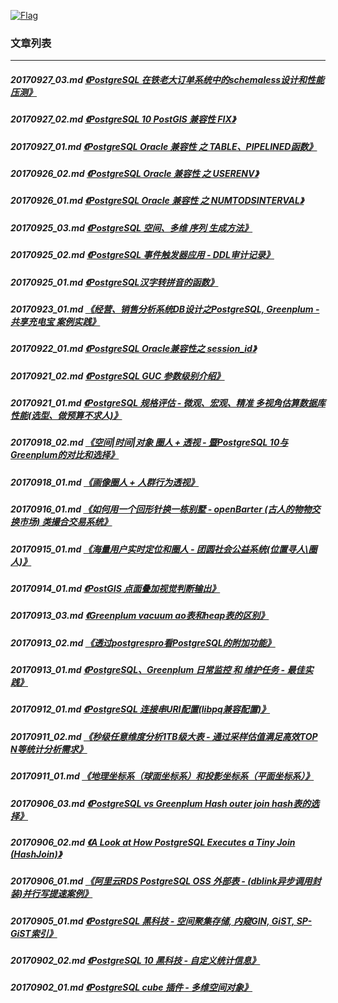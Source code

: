 <a rel=nofollow href=http://info.flagcounter.com/h9V1  ><img src=http://s03.flagcounter.com/count/h9V1/bg_FFFFFF/txt_000000/border_CCCCCC/columns_2/maxflags_12/viewers_0/labels_0/pageviews_0/flags_0/  alt=Flag Counter  border=0  ></a>
### 文章列表  
----  
##### 20170927_03.md   [《PostgreSQL 在铁老大订单系统中的schemaless设计和性能压测》](20170927_03.md)  
##### 20170927_02.md   [《PostgreSQL 10 PostGIS 兼容性 FIX》](20170927_02.md)  
##### 20170927_01.md   [《PostgreSQL Oracle 兼容性 之 TABLE、PIPELINED函数》](20170927_01.md)  
##### 20170926_02.md   [《PostgreSQL Oracle 兼容性 之 USERENV》](20170926_02.md)  
##### 20170926_01.md   [《PostgreSQL Oracle 兼容性 之 NUMTODSINTERVAL》](20170926_01.md)  
##### 20170925_03.md   [《PostgreSQL 空间、多维 序列 生成方法》](20170925_03.md)  
##### 20170925_02.md   [《PostgreSQL 事件触发器应用 - DDL审计记录》](20170925_02.md)  
##### 20170925_01.md   [《PostgreSQL汉字转拼音的函数》](20170925_01.md)  
##### 20170923_01.md   [《经营、销售分析系统DB设计之PostgreSQL, Greenplum - 共享充电宝 案例实践》](20170923_01.md)  
##### 20170922_01.md   [《PostgreSQL Oracle兼容性之 session_id》](20170922_01.md)  
##### 20170921_02.md   [《PostgreSQL GUC 参数级别介绍》](20170921_02.md)  
##### 20170921_01.md   [《PostgreSQL 规格评估 - 微观、宏观、精准 多视角估算数据库性能(选型、做预算不求人)》](20170921_01.md)  
##### 20170918_02.md   [《空间|时间|对象 圈人 + 透视 - 暨PostgreSQL 10与Greenplum的对比和选择》](20170918_02.md)  
##### 20170918_01.md   [《画像圈人 + 人群行为透视》](20170918_01.md)  
##### 20170916_01.md   [《如何用一个回形针换一栋别墅 - openBarter (古人的物物交换市场) 类撮合交易系统》](20170916_01.md)  
##### 20170915_01.md   [《海量用户实时定位和圈人 - 团圆社会公益系统(位置寻人\圈人)》](20170915_01.md)  
##### 20170914_01.md   [《PostGIS 点面叠加视觉判断输出》](20170914_01.md)  
##### 20170913_03.md   [《Greenplum vacuum ao表和heap表的区别》](20170913_03.md)  
##### 20170913_02.md   [《透过postgrespro看PostgreSQL的附加功能》](20170913_02.md)  
##### 20170913_01.md   [《PostgreSQL、Greenplum 日常监控 和 维护任务 - 最佳实践》](20170913_01.md)  
##### 20170912_01.md   [《PostgreSQL 连接串URI配置(libpq兼容配置)》](20170912_01.md)  
##### 20170911_02.md   [《秒级任意维度分析1TB级大表 - 通过采样估值满足高效TOP N等统计分析需求》](20170911_02.md)  
##### 20170911_01.md   [《地理坐标系（球面坐标系）和投影坐标系（平面坐标系）》](20170911_01.md)  
##### 20170906_03.md   [《PostgreSQL vs Greenplum Hash outer join hash表的选择》](20170906_03.md)  
##### 20170906_02.md   [《A Look at How PostgreSQL Executes a Tiny Join (HashJoin)》](20170906_02.md)  
##### 20170906_01.md   [《阿里云RDS PostgreSQL OSS 外部表 - (dblink异步调用封装)并行写提速案例》](20170906_01.md)  
##### 20170905_01.md   [《PostgreSQL 黑科技 - 空间聚集存储, 内窥GIN, GiST, SP-GiST索引》](20170905_01.md)  
##### 20170902_02.md   [《PostgreSQL 10 黑科技 - 自定义统计信息》](20170902_02.md)  
##### 20170902_01.md   [《PostgreSQL cube 插件 - 多维空间对象》](20170902_01.md)  
